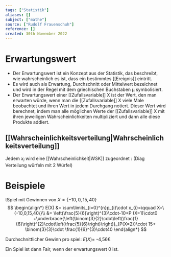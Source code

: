 ```yaml
---
tags: ["Statistik"]
aliases: []
subject: ["mathe"]
source: ["Rudolf Frauenschuh"]
reference: []
created: 30th November 2022
---
```


# Erwartungswert
- Der Erwartungswert ist ein Konzept aus der Statistik, das beschreibt, wie wahrscheinlich es ist, dass ein bestimmtes [[Ereignis]] eintritt.
- Es wird auch als Erwartung, Durchschnitt oder Mittelwert bezeichnet und wird in der Regel mit dem griechischen Buchstaben μ symbolisiert.
- Der Erwartungswert einer [[Zufallsvariable]] X ist der Wert, den man erwarten würde, wenn man die [[Zufallsvariable]] X viele Male beobachtet und ihren Wert in jedem Durchgang notiert. Dieser Wert wird berechnet, indem man alle möglichen Werte der [[Zufallsvariable]] X mit ihren jeweiligen Wahrscheinlichkeiten multipliziert und dann alle diese Produkte addiert.


## [[Wahrscheinlichkeitsverteilung|Wahrscheinlichkeitsverteilung]]
Jedem $x_{i}$ wird eine [[Wahrscheinlichkeit|WSK]] zugeordnet :
(Diag Verteilung würfeln mit 2 Würfel)

# Beispiele

tSpiel mit Gewinnen von $X=\{-10,0,15,40\}$
$$
\begin{align*}
E(X) &= \sum\limits_{i=0}^{n}p_{i}\cdot x_{i}=\qquad X=\{-10,0,15,40\}\\
&= \left(\frac{5}{6}\right)^{3}\cdot-10+P (X=1)\cdot0 +\underbrace{\left(\binom{3}{2}\cdot\left(\frac{1}{6}\right)^{2}\cdot\left(\frac{5}{6}\right)\right)}_{P(X=2)}\cdot 15+ \binom{3}{3}\cdot \frac{1}{6}^{3}\cdot40
\end{align*}
$$


Durchschnittlicher Gewinn pro spiel:
$E(X)=$ -4,56€

Ein Spiel ist dann Fair, wenn der erwartungswert $0$ ist.
